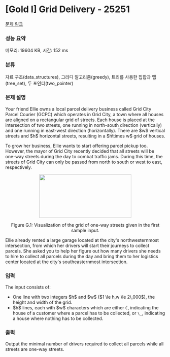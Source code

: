 # [Gold I] Grid Delivery - 25251 

[문제 링크](https://www.acmicpc.net/problem/25251) 

### 성능 요약

메모리: 19604 KB, 시간: 152 ms

### 분류

자료 구조(data_structures), 그리디 알고리즘(greedy), 트리를 사용한 집합과 맵(tree_set), 두 포인터(two_pointer)

### 문제 설명

<p>Your friend Ellie owns a local parcel delivery business called Grid City Parcel Courier (GCPC) which operates in Grid City, a town where all houses are aligned on a rectangular grid of streets. Each house is placed at the intersection of two streets, one running in north-south direction (vertically) and one running in east-west direction (horizontally). There are $w$ vertical streets and $h$ horizontal streets, resulting in a $h\times w$ grid of houses.</p>

<p>To grow her business, Ellie wants to start offering parcel pickup too. However, the mayor of Grid City recently decided that all streets will be one-way streets during the day to combat traffic jams. During this time, the streets of Grid City can only be passed from north to south or west to east, respectively.</p>

<p style="text-align: center;"><img alt="" src="" style="width: 290px; height: 137px;"></p>

<p style="text-align: center;">Figure G.1: Visualization of the grid of one-way streets given in the first sample input.</p>

<p>Ellie already rented a large garage located at the city's northwesternmost intersection, from which her drivers will start their journeys to collect parcels. She asked you to help her figure out how many drivers she needs to hire to collect all parcels during the day and bring them to her logistics center located at the city's southeasternmost intersection.</p>

### 입력 

 <p>The input consists of:</p>

<ul>
	<li>One line with two integers $h$ and $w$ ($1 \le h,w \le 2\,000$), the height and width of the grid.</li>
	<li>$h$ lines, each with $w$ characters which are either <code>C</code>, indicating the house of a customer where a parcel has to be collected, or <code>\_</code>, indicating a house where nothing has to be collected.</li>
</ul>

### 출력 

 <p>Output the minimal number of drivers required to collect all parcels while all streets are one-way streets.</p>

